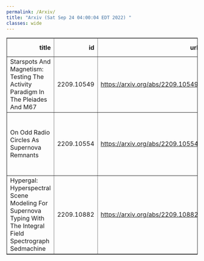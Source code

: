 ```yaml
---
permalink: /Arxiv/
title: "Arxiv (Sat Sep 24 04:00:04 EDT 2022) "
classes: wide
---
```

<table border="1" class="dataframe">
  <thead>
    <tr style="text-align: right;">
      <th>title</th>
      <th>id</th>
      <th>url</th>
      <th>authors</th>
      <th>Local Authors</th>
    </tr>
  </thead>
  <tbody>
    <tr>
      <td>Starspots And Magnetism: Testing The Activity Paradigm In The Pleiades   And M67</td>
      <td>2209.10549</td>
      <td><a href="https://arxiv.org/abs/2209.10549" target="_blank">https://arxiv.org/abs/2209.10549</a></td>
      <td>Lyra Cao, Marc H. Pinsonneault</td>
      <td>Lyra Cao, Marc Pinsonneault</td>
    </tr>
    <tr>
      <td>On Odd Radio Circles As Supernova Remnants</td>
      <td>2209.10554</td>
      <td><a href="https://arxiv.org/abs/2209.10554" target="_blank">https://arxiv.org/abs/2209.10554</a></td>
      <td>Sumit K. Sarbadhicary, Todd A. Thompson, Laura A. Lopez, Smita Mathur</td>
      <td>Laura Lopez, Smita Mathur, Sumit Sarbadhicary, Todd A. Thompson, Todd Thompson</td>
    </tr>
    <tr>
      <td>Hypergal: Hyperspectral Scene Modeling For Supernova Typing With The   Integral Field Spectrograph Sedmachine</td>
      <td>2209.10882</td>
      <td><a href="https://arxiv.org/abs/2209.10882" target="_blank">https://arxiv.org/abs/2209.10882</a></td>
      <td>J. Lezmy, Y. Copin, M. Rigault, M. Smith, J. D. Neill</td>
      <td>Michael Rizzo Smith</td>
    </tr>
  </tbody>
</table>